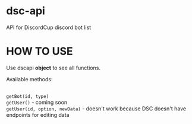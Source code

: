# dsc-api
API for DiscordCup discord bot list
<h1>HOW TO USE</h1>
    <p>Use dscapi <b>object</b> to see all functions.</p>
    <p>Available methods:</p>
    <br>
    <code>getBot(id, type)</code>
    <br>
    <code>getUser()</code><span> - coming soon</span>
    <br>
    <code>getUser(id, option, newData)</code><span> - doesn't work because DSC doesn't have endpoints for editing data</span>
